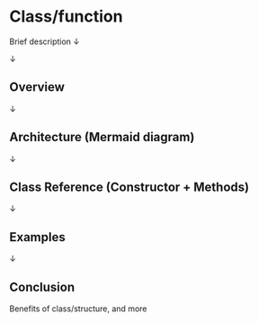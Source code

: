 # Class/function

Brief description
↓

↓  
## Overview
↓
## Architecture (Mermaid diagram)
↓
## Class Reference (Constructor + Methods)
↓
## Examples

↓

## Conclusion
Benefits of class/structure, and more


